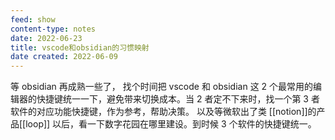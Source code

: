 ```yaml
---
feed: show
content-type: notes
date: 2022-06-23
title: vscode和obsidian的习惯映射
date created: 2022-06-09
---
```


等 obsidian 再成熟一些了，
找个时间把 vscode 和 obsidian 这 2 个最常用的编辑器的快捷键统一一下，避免带来切换成本。当 2 者定不下来时，找一个第 3 者软件的对应功能快捷键，作为参考，帮助决策。
以及等微软出了类 [[notion]]的产品[[loop]] 以后，看一下数字花园在哪里建设。到时候 3 个软件的快捷键统一。
